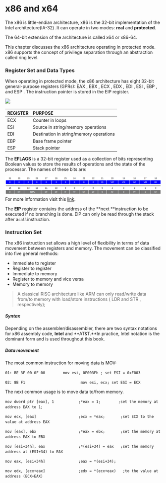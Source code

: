 # x86 and x64

The x86 is little-endian architecture, x86 is the 32-bit implementation of the Intel architecture\(IA-32\) .It can operate in two modes: **real** and **protected**.

The 64-bit extension of the architecture is called x64 or x86-64.

This chapter discusses the x86 architecture operating in protected mode. x86 supports the concept of privilege separation through an abstraction called ring level.

### Register Set and Data Types

When operating in protected mode, the x86 architecture has eight 32-bit general-purpose registers \(GPRs\): EAX , EBX , ECX , EDX , EDI , ESI , EBP , and ESP . The instruction pointer is stored in the EIP register.

![](http://www.c-jump.com/CIS77/asm_images/gp_registers.jpg)

| **REGISTER** | **PURPOSE** |
| :--- | :--- |
| ECX | Counter in loops |
| ESI | Source in string/memory operations |
| EDI | Destination in string/memory operations |
| EBP | Base frame pointer |
| ESP | Stack pointer |

The **EFLAGS** is a 32-bit register used as a collection of bits representing Boolean values to store the results of operations and the state of the processor. The names of these bits are:

![](/assets/Selection_007.png) For more information visit this [link](https://en.wikibooks.org/wiki/X86_Assembly/X86_Architecture#EFLAGS_Register).

The **EIP** register contains the address of the **next **instruction to be executed if no branching is done. EIP can only be read through the stack after a`call`instruction.

### Instruction Set

The x86 instruction set allows a high level of flexibility in terms of data movement between registers and memory. The movement can be classified into five general methods:

* Immediate to register
* Register to register
* Immediate to memory
* Register to memory and vice versa
* Memory to memory

> A classical RISC architecture like ARM can only read/write data from/to memory with load/store instructions \( LDR and STR , respectively\);

##### Syntax

Depending on the assembler/disassembler, there are two syntax notations for x86 assembly code, **Intel** and **AT&T.**In practice, Intel notation is the dominant form and is used throughout this book.

##### Data movement

The most common instruction for moving data is MOV:

`01: BE 3F 00 0F 00        mov esi, 0F003Fh ; set ESI = 0xF003`

`02: 8B F1                         mov esi, ecx; set ESI = ECX`

The next common usage is to move data to/from memory.

`mov dword ptr [eax], 1           ;*eax = 1;        ;set the memory at address EAX to 1;`

`mov ecx, [eax]                   ;ecx = *eax;       ;set ECX to the value at address EAX`

`mov [eax], ebx                   ;*eax = ebx;       ;set the memory at address EAX to EBX`

`mov [esi+34h], eax               ;*(esi+34) = eax   ;set the memory address at (ESI+34) to EAX`

`mov eax, [esi+34h]               ;eax = *(esi+34);`

`mov edx, [ecx+eax]               ;edx = *(ecx+eax)   ;to the value at address (ECX+EAX)`

